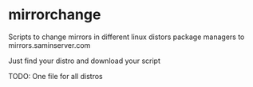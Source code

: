 # mirrorchange
Scripts to change mirrors in different linux distors package managers to mirrors.saminserver.com

Just find your distro and download your script

TODO:
One file for all distros
